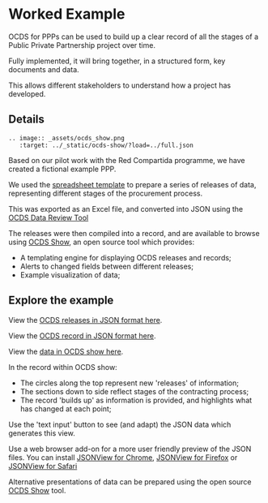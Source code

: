 # Worked Example

OCDS for PPPs can be used to build up a clear record of all the stages of a Public Private Partnership project over time.

Fully implemented, it will bring together, in a structured form, key documents and data.

This allows different stakeholders to understand how a project has developed.

## Details

```eval_rst
.. image:: _assets/ocds_show.png
   :target: ../_static/ocds-show/?load=../full.json
```

Based on our pilot work with the Red Compartida programme, we have created a fictional example PPP.

We used the [spreadsheet template](spreadsheet.md) to prepare a series of releases of data, representing different stages of the procurement process.

This was exported as an Excel file, and converted into JSON using the [OCDS Data Review Tool](https://standard.open-contracting.org/review/)

The releases were then compiled into a record, and are available to browse using [OCDS Show](https://github.com/open-contracting/ocds-show-ppp), an open source tool which provides:

* A templating engine for displaying OCDS releases and records;
* Alerts to changed fields between different releases;
* Example visualization of data;

## Explore the example

View the [OCDS releases in JSON format here](../_static/full.json).

View the [OCDS record in JSON format here](../_static/full_record_package.json).

View the [data in OCDS show here](../_static/ocds-show/?load=../full_record_package.json).

In the record within OCDS show:

* The circles along the top represent new 'releases' of information;
* The sections down to side reflect stages of the contracting process;
* The record 'builds up' as information is provided, and highlights what has changed at each point;

Use the 'text input' button to see (and adapt) the JSON data which generates this view.

Use a web browser add-on for a more user friendly preview of the JSON files. You can install [JSONView for Chrome](https://chrome.google.com/webstore/detail/jsonview/chklaanhfefbnpoihckbnefhakgolnmc), [JSONView for Firefox](https://addons.mozilla.org/en-us/firefox/addon/jsonview/) or [JSONView for Safari](https://safari-extensions.apple.com/details/?id=com.dcrousso.jsonview-safari-Q5M4T22BE9)

Alternative presentations of data can be prepared using the open source [OCDS Show](https://github.com/open-contracting/ocds-show-ppp) tool.
